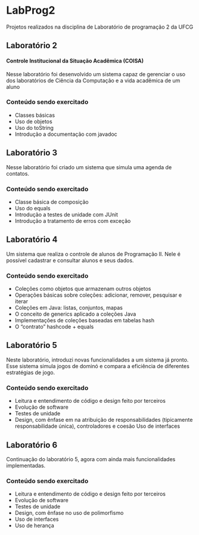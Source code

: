 # LabProg2
Projetos realizados na disciplina de Laboratório de programação 2 da UFCG

## Laboratório 2
#### Controle Institucional da Situação Acadêmica (COISA)
Nesse laboratório foi desenvolvido um sistema capaz de gerenciar o uso dos laboratórios de Ciência da Computação
e a vida acadêmica de um aluno
### Conteúdo sendo exercitado
- Classes básicas
- Uso de objetos
- Uso do toString
- Introdução a documentação com javadoc

## Laboratório 3
Nesse laboratório foi criado um sistema que simula uma agenda de contatos.
### Conteúdo sendo exercitado
- Classe básica de composição
- Uso do equals
- Introdução a testes de unidade com JUnit
- Introdução a tratamento de erros com exceção

## Laboratório 4
Um sistema que realiza o controle de alunos de Programação II. Nele é possível cadastrar e consultar alunos
e seus dados.
### Conteúdo sendo exercitado
- Coleções como objetos que armazenam outros objetos
- Operações básicas sobre coleções: adicionar, remover, pesquisar e iterar
- Coleções em Java: listas, conjuntos, mapas 
- O conceito de generics aplicado a coleções Java
- Implementações de coleções baseadas em tabelas hash
- O “contrato” hashcode + equals

## Laboratório 5
Neste laboratório, introduzi novas funcionalidades a um sistema já pronto. Esse sistema simula jogos de dominó e compara a eficiência de diferentes estratégias de jogo.
### Conteúdo sendo exercitado
- Leitura e entendimento de código e design feito por terceiros
- Evolução de software
- Testes de unidade
- Design, com ênfase em na atribuição de responsabilidades (tipicamente responsabilidade única), controladores e coesão
Uso de interfaces

## Laboratório 6
Continuação do laboratório 5, agora com ainda mais funcionalidades implementadas.
### Conteúdo sendo exercitado
- Leitura e entendimento de código e design feito por terceiros
- Evolução de software
- Testes de unidade
- Design, com ênfase no uso de polimorfismo
- Uso de interfaces
- Uso de herança

